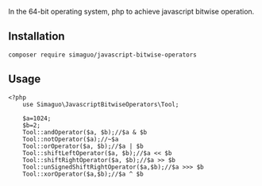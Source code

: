 In the 64-bit operating system, php to achieve javascript bitwise operation.

Installation
------------

    composer require simaguo/javascript-bitwise-operators

Usage
-----

    <?php
        use Simaguo\JavascriptBitwiseOperators\Tool;
        
        $a=1024;
        $b=2;
        Tool::andOperator($a, $b);//$a & $b
        Tool::notOperator($a);//~$a
        Tool::orOperator($a, $b);//$a | $b
        Tool::shiftLeftOperator($a, $b);//$a << $b
        Tool::shiftRightOperator($a, $b);//$a >> $b
        Tool::unSignedShiftRightOperator($a,$b);//$a >>> $b
        Tool::xorOperator($a,$b);//$a ^ $b